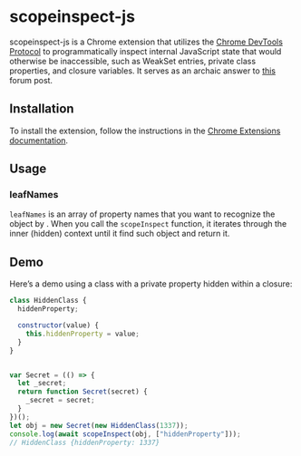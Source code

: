 <!-- cspell:ignore scopeinspect -->

# scopeinspect-js

scopeinspect-js is a Chrome extension that utilizes the [Chrome DevTools Protocol](https://chromedevtools.github.io/devtools-protocol/) to programmatically inspect internal JavaScript state that would otherwise be inaccessible, such as WeakSet entries, private class properties, and closure variables. It serves as an archaic answer to [this](https://stackoverflow.com/questions/4472529/accessing-variables-trapped-by-closure) forum post.

## Installation

To install the extension, follow the instructions in the [Chrome Extensions documentation](https://developer.chrome.com/docs/extensions/get-started/tutorial/hello-world#load-unpacked).

## Usage

### leafNames

`leafNames` is an array of property names that you want to recognize the object by . When you call the `scopeInspect` function, it iterates through the inner (hidden) context until it find such object and return it. 

## Demo

Here’s a demo using a class with a private property hidden within a closure:

```js
class HiddenClass {
  hiddenProperty;

  constructor(value) {
    this.hiddenProperty = value;
  }
}


var Secret = (() => {
  let _secret;
  return function Secret(secret) {
    _secret = secret;
  }
})();
let obj = new Secret(new HiddenClass(1337));
console.log(await scopeInspect(obj, ["hiddenProperty"]));
// HiddenClass {hiddenProperty: 1337}


```

